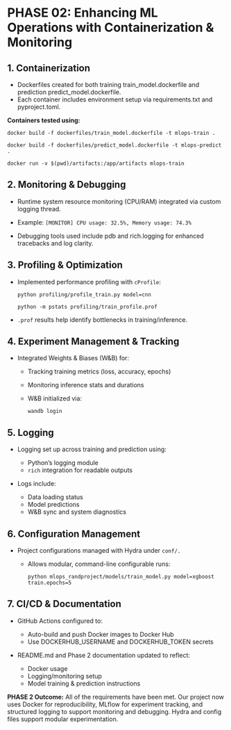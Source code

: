 
# PHASE 02: Enhancing ML Operations with Containerization & Monitoring

## 1. Containerization

- Dockerfiles created for both training train_model.dockerfile and prediction predict_model.dockerfile.
- Each container includes environment setup via requirements.txt and pyproject.toml.

**Containers tested using:**

`docker build -f dockerfiles/train_model.dockerfile -t mlops-train .`

`docker build -f dockerfiles/predict_model.dockerfile -t mlops-predict .`

`docker run -v $(pwd)/artifacts:/app/artifacts mlops-train`

## 2. Monitoring & Debugging

- Runtime system resource monitoring (CPU/RAM) integrated via custom logging thread.
- 
  Example: `[MONITOR] CPU usage: 32.5%, Memory usage: 74.3%`
  
- Debugging tools used include pdb and rich.logging for enhanced tracebacks and log clarity.

## 3. Profiling & Optimization

- Implemented performance profiling with `cProfile`:
  
  `python profiling/profile_train.py model=cnn`
  
  `python -m pstats profiling/train_profile.prof`

- `.prof` results help identify bottlenecks in training/inference.

## 4. Experiment Management & Tracking

- Integrated Weights & Biases (W&B) for:
    - Tracking training metrics (loss, accuracy, epochs)
    - Monitoring inference stats and durations
    - W&B initialized via:
      
      `wandb login`

## 5. Logging

- Logging set up across training and prediction using:
    - Python’s logging module
    - `rich` integration for readable outputs
      
- Logs include:
    - Data loading status
    - Model predictions
    - W&B sync and system diagnostics

## 6. Configuration Management

- Project configurations managed with Hydra under `conf/.`
    - Allows modular, command-line configurable runs:
      
      `python mlops_randproject/models/train_model.py model=xgboost train.epochs=5`

## 7. CI/CD & Documentation

- GitHub Actions configured to:
    - Auto-build and push Docker images to Docker Hub
    - Use DOCKERHUB_USERNAME and DOCKERHUB_TOKEN secrets
      
- README.md and Phase 2 documentation updated to reflect:
    - Docker usage
    - Logging/monitoring setup
    - Model training & prediction instructions


**PHASE 2 Outcome:**
 All of the requirements have been met. Our project now uses Docker for reproducibility, MLflow for experiment tracking, and structured logging to support monitoring and debugging. Hydra and config files support modular experimentation.
